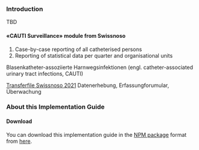 ### Introduction

TBD 

#### «CAUTI Surveillance» module from Swissnoso
1. Case-by-case reporting of all catheterised persons
2. Reporting of statistical data per quarter and organisational units

Blasenkatheter-assoziierte Harnwegsinfektionen (engl. catheter-associated urinary tract infections, CAUTI)

[Transferfile Swissnoso 2021](https://adjumed.com/download/TRSF_Swissnoso_2021.xlsx)
Datenerhebung, Erfassungforumular, Überwachung

### About this Implementation Guide

#### Download
You can download this implementation guide in the [NPM package](https://confluence.hl7.org/display/FHIR/NPM+Package+Specification) format from [here](package.tgz).